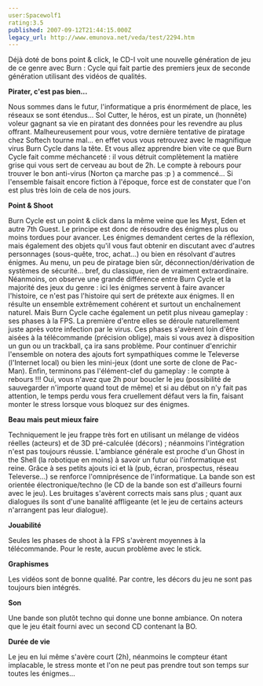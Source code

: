 ```yaml
---
user:Spacewolf1
rating:3.5
published: 2007-09-12T21:44:15.000Z
legacy_url: http://www.emunova.net/veda/test/2294.htm
---
```

Déjà doté de bons point & click, le CD-I voit une nouvelle génération de jeu de ce genre avec Burn : Cycle qui fait partie des premiers jeux de seconde génération utilisant des vidéos de qualités.  

  

**Pirater, c'est pas bien...**  

Nous sommes dans le futur, l'informatique a pris énormément de place, les réseaux se sont étendus... Sol Cutter, le héros, est un pirate, un (honnête) voleur gagnant sa vie en piratant des données pour les revendre au plus offrant. Malheureusement pour vous, votre dernière tentative de piratage chez Softech tourne mal... en effet vous vous retrouvez avec le magnifique virus Burn Cycle dans la tête. Et vous allez apprendre bien vite ce que Burn Cycle fait comme méchanceté : il vous détruit complètement la matière grise qui vous sert de cerveau au bout de 2h. Le compte à rebours pour trouver le bon anti-virus (Norton ça marche pas :p ) a commencé... Si l'ensemble faisait encore fiction à l'époque, force est de constater que l'on est plus très loin de cela de nos jours.  

  

**Point & Shoot**  

Burn Cycle est un point & click dans la même veine que les Myst, Eden et autre 7th Guest. Le principe est donc de résoudre des énigmes plus ou moins tordues pour avancer. Les énigmes demandent certes de la réflexion, mais également des objets qu'il vous faut obtenir en discutant avec d'autres personnages (sous-quête, troc, achat...) ou bien en résolvant d'autres énigmes. Au menu, un peu de piratage bien sûr, déconnection/dérivation de systèmes de sécurité... bref, du classique, rien de vraiment extraordinaire. Néanmoins, on observe une grande différence entre Burn Cycle et la majorité des jeux du genre : ici les énigmes servent à faire avancer l'histoire, ce n'est pas l'histoire qui sert de prétexte aux énigmes. Il en résulte un ensemble extrêmement cohérent et surtout un enchaînement naturel. Mais Burn Cycle cache également un petit plus niveau gameplay : ses phases à la FPS. La première d'entre elles se déroule naturellement juste après votre infection par le virus. Ces phases s'avèrent loin d'être aisées à la télécommande (précision oblige), mais si vous avez à disposition un gun ou un trackball, ça ira sans problème. Pour continuer d'enrichir l'ensemble on notera des ajouts fort sympathiques comme le Televerse (l'Internet local) ou bien les mini-jeux (dont une sorte de clone de Pac-Man). Enfin, terminons pas l'élément-clef du gameplay : le compte à rebours !!! Oui, vous n'avez que 2h pour boucler le jeu (possibilité de sauvegarder n'importe quand tout de même) et si au début on n'y fait pas attention, le temps perdu vous fera cruellement défaut vers la fin, faisant monter le stress lorsque vous bloquez sur des énigmes.  

  

**Beau mais peut mieux faire**  

Techniquement le jeu frappe très fort en utilisant un mélange de vidéos réelles (acteurs) et de 3D pré-calculée (décors) ; néanmoins l'intégration n'est pas toujours réussie. L'ambiance générale est proche d'un Ghost in the Shell (la robotique en moins) à savoir un futur où l'informatique est reine. Grâce à ses petits ajouts ici et là (pub, écran, prospectus, réseau Televerse...) se renforce l'omniprésence de l'informatique. La bande son est orientée électronique/techno (le CD de la bande son est d'ailleurs fourni avec le jeu). Les bruitages s'avèrent corrects mais sans plus ; quant aux dialogues ils sont d'une banalité affligeante (et le jeu de certains acteurs n'arrangent pas leur dialogue).  

  

  

**Jouabilité**  

Seules les phases de shoot à la FPS s'avèrent moyennes à la télécommande. Pour le reste, aucun problème avec le stick.  

**Graphismes**  

Les vidéos sont de bonne qualité. Par contre, les décors du jeu ne sont pas toujours bien intégrés.  

**Son**  

Une bande son plutôt techno qui donne une bonne ambiance. On notera que le jeu était fourni avec un second CD contenant la BO.  

**Durée de vie**  

Le jeu en lui même s'avère court (2h), néanmoins le compteur étant implacable, le stress monte et l'on ne peut pas prendre tout son temps sur toutes les énigmes...